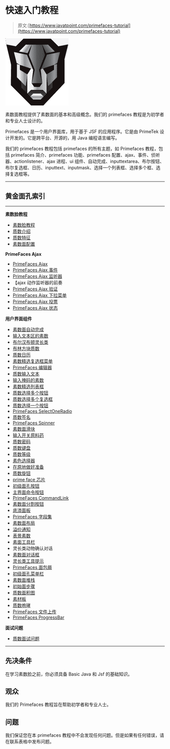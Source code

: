 # 快速入门教程

> 原文:[https://www.javatpoint.com/primefaces-tutorial](https://www.javatpoint.com/primefaces-tutorial)

![primefaces Tutorial](img/7e3f48bdb7e11ce4be8294ba29629932.png)

素数面教程提供了素数面的基本和高级概念。我们的 primefaces 教程是为初学者和专业人士设计的。

Primefaces 是一个用户界面库，用于基于 JSF 的应用程序。它是由 PrimeTek 设计开发的。它是跨平台、开源的，用 Java 编程语言编写。

我们的 primefaces 教程包括 primefaces 的所有主题，如 Primefaces 教程，包括 primefaces 简介、primefaces 功能、primefaces 配置、ajax、事件、侦听器、actionlistener、ajax 进程、ui 组件、自动完成、inputtextarea、布尔按钮、布尔复选框、日历、inputtext、inputmask、选择一个列表框、选择多个框、选择复选框等。

* * *

## 黄金面孔索引

* * *

**素数脸教程**

*   [素数脸教程](primefaces-tutorial)
*   [质数介绍](primefaces-introduction)
*   [质数特征](primefaces-features)
*   [素数面配置](primefaces-configuration)

**PrimeFaces Ajax**

*   [PrimeFaces Ajax](primefaces-ajax)
*   [PrimeFaces Ajax 事件](primefaces-ajax-event)
*   [PrimeFaces Ajax 监听器](primefaces-ajax-listener)
*   【ajax 动作监听器的前奏
*   [PrimeFaces Ajax 验证](primefaces-ajax-validation)
*   [PrimeFaces Ajax 下拉菜单](primefaces-ajax-dropdown)
*   [PrimeFaces Ajax 投票](primefaces-ajax-poll)
*   [PrimeFaces Ajax 状态](primefaces-ajax-status)

**用户界面组件**

*   [素数面自动完成](primefaces-autocomplete)
*   [输入文本区的素数](primefaces-inputtextarea)
*   [布尔汉布顿灵长类](primefaces-booleanbutton)
*   [布林方块质数](primefaces-booleancheckbox)
*   [质数日历](primefaces-calendar)
*   [素数精选复选框菜单](primefaces-selectcheckboxmenu)
*   [PrimeFaces 编辑器](primefaces-editor)
*   [质数输入文本](primefaces-inputtext)
*   [输入掩码的素数](primefaces-inputmask)
*   [素数精选列表框](primefaces-selectonelistbox)
*   [质数选择多个按钮](primefaces-selectmanybutton)
*   [质数选择多个复选框](primefaces-selectmanycheckbox)
*   [质数选择一个按钮](primefaces-selectonebutton)
*   [PrimeFaces SelectOneRadio](primefaces-selectoneradio)
*   [质数签名](primefaces-signature)
*   [PrimeFaces Spinner](primefaces-spinner)
*   [素数面滑块](primefaces-slider)
*   [输入开关原料药](primefaces-inputswitch)
*   [质数密码](primefaces-password)
*   [质数键盘](primefaces-keyboard)
*   [质数等级](primefaces-rating)
*   [素色选择器](primefaces-colorpicker)
*   [在原地做好准备](primefaces-inplace)
*   [质数旋钮](primefaces-knob)
*   [prime face 芯片](primefaces-chips)
*   [初级面孔按钮](primefaces-button)
*   [主界面命令按钮](primefaces-commandbutton)
*   [PrimeFaces CommandLink](primefaces-commandlink)
*   [素数面分割按钮](primefaces-splitbutton)
*   [底漆面板](primefaces-accordionpanel)
*   [PrimeFaces 字段集](primefaces-fieldset)
*   [素数面布局](primefaces-layout)
*   [溢价通知](primefaces-notificationbar)
*   [表景素数](primefaces-tabview)
*   [素面工具栏](primefaces-toolbar)
*   灵长类动物确认对话
*   [素数面对话框](primefaces-dialog)
*   [灵长类工具提示](primefaces-tooltip)
*   [PrimeFaces 面包屑](primefaces-breadcrumb)
*   [初级面孔菜单栏](primefaces-menubar)
*   [素数面堆栈](primefaces-stack)
*   [初始面步骤](primefaces-steps)
*   [质数面积图](primefaces-areachart)
*   [素材板](primefaces-piechart)
*   [质数咆哮](primefaces-growl)
*   [PrimeFaces 文件上传](primefaces-fileupload)
*   [PrimeFaces ProgressBar](primefaces-progressbar)

**面试问题**

*   [质数面试问题](primefaces-interview-questions)

* * *

## 先决条件

在学习素数脸之前，你必须具备 Basic Java 和 Jsf 的基础知识。

## 观众

我们的 Primefaces 教程旨在帮助初学者和专业人士。

## 问题

我们保证您在本 primefaces 教程中不会发现任何问题。但是如果有任何错误，请在联系表格中发布问题。